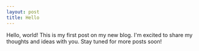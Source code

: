 ```yaml
---
layout: post
title: Hello
---
```


Hello, world! This is my first post on my new blog. I'm excited to share my thoughts and ideas with you. Stay tuned for more posts soon! 
